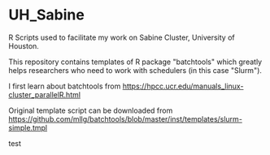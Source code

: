 # UH_Sabine
R Scripts used to facilitate my work on Sabine Cluster, University of Houston.

This repository contains templates of R package "batchtools" which greatly helps researchers who need to work with schedulers (in this case "Slurm").

I first learn about batchtools from https://hpcc.ucr.edu/manuals_linux-cluster_parallelR.html

Original template script can be downloaded from https://github.com/mllg/batchtools/blob/master/inst/templates/slurm-simple.tmpl

test
